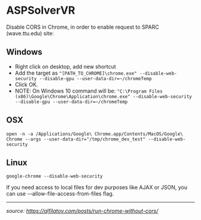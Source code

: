 # ASPSolverVR

Disable CORS in Chrome, in order to enable request to SPARC (wave.ttu.edu) site:

## Windows
- Right click on desktop, add new shortcut
- Add the target as ```"[PATH_TO_CHROME]\chrome.exe" --disable-web-security --disable-gpu --user-data-dir=~/chromeTemp```
- Click OK.
- NOTE: On Windows 10 command will be: ```"C:\Program Files (x86)\Google\Chrome\Application\chrome.exe" --disable-web-security --disable-gpu --user-data-dir=~/chromeTemp```

## OSX
    open -n -a /Applications/Google\ Chrome.app/Contents/MacOS/Google\ Chrome --args --user-data-dir="/tmp/chrome_dev_test" --disable-web-security

## Linux
    google-chrome --disable-web-security

If you need access to local files for dev purposes like AJAX or JSON, you can use -–allow-file-access-from-files flag.

---
*source: https://alfilatov.com/posts/run-chrome-without-cors/*